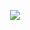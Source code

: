 <p align="center">
<img src="https://capsule-render.vercel.app/api?type=waving&color=timeGradient&height=300&&section=header&text={Hi THERE!}&fontSize=90&fontAlign=50&fontAlignY=30&desc={I am Kangpeilun}&descAlign=50&descSize=30&descAlignY=60&animation=twinkling" />
</p>
